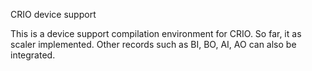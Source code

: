 CRIO device support

This is a device support compilation environment for CRIO. So far, it as scaler implemented. Other records 
such as BI, BO, AI, AO can also be integrated.
